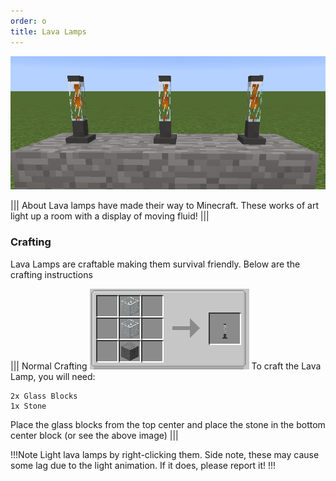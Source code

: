 ```yaml
---
order: o
title: Lava Lamps
---
```

![Lava Lamps](../../img/lava_lamps.png)

||| About
Lava lamps have made their way to Minecraft. These works of art light up a room with a display of moving fluid!
|||

### Crafting
Lava Lamps are craftable making them survival friendly. Below are the crafting instructions

||| Normal Crafting
![Crafting Recipe](../../img/lava_craft.png)
To craft the Lava Lamp, you will need:

    2x Glass Blocks
    1x Stone

Place the glass blocks from the top center and place the stone in the bottom center block (or see the above image)
|||

!!!Note
Light lava lamps by right-clicking them. Side note, these may cause some lag due to the light animation. If it does, please report it!
!!!
